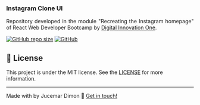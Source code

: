<h3 align="left">
	Instagram Clone UI
</h3>
<p align="justify">
Repository developed in the module "Recreating the Instagram homepage" of React Web Developer Bootcamp by <a href="https://digitalinnovation.one/">Digital Innovation One</a>.
</p>

<p align="left">
 <a href="https://github.com/jucemar/instagram-clone-ui">
<img alt="GitHub repo size" src="https://img.shields.io/github/repo-size/jucemar/instagram-clone-ui"></a> <a href="https://github.com/jucemar/instagram-clone-ui/blob/master/LICENSE"><img alt="GitHub" src="https://img.shields.io/github/license/jucemar/instagram-clone-ui"></a>
</p>

## :memo: License
This project is under the MIT license. See the [LICENSE](https://github.com/jucemar/instagram-clone-ui/blob/master/LICENSE) for more information.

---

Made with by Jucemar Dimon  👋  [Get in touch!](https://www.linkedin.com/in/jucemar-dimon/)
